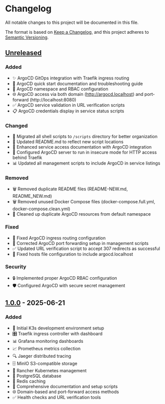 # Changelog

All notable changes to this project will be documented in this file.

The format is based on [Keep a Changelog](https://keepachangelog.com/en/1.0.0/),
and this project adheres to [Semantic Versioning](https://semver.org/spec/v2.0.0.html).

## [Unreleased]

### Added
- ✨ ArgoCD GitOps integration with Traefik ingress routing
- 📝 ArgoCD quick start documentation and troubleshooting guide
- 🔧 ArgoCD namespace and RBAC configuration
- 🌐 ArgoCD access via both domain (http://argocd.localhost) and port-forward (http://localhost:8080)
- ✅ ArgoCD service validation in URL verification scripts
- 📋 ArgoCD credentials display in service status scripts

### Changed
- 🔄 Migrated all shell scripts to `/scripts` directory for better organization
- 📝 Updated README.md to reflect new script locations
- 🎯 Enhanced service access documentation with ArgoCD integration
- 🔧 Configured ArgoCD server to run in insecure mode for HTTP access behind Traefik
- 📊 Updated all management scripts to include ArgoCD in service listings

### Removed
- 🗑️ Removed duplicate README files (README-NEW.md, README_NEW.md)
- 🗑️ Removed unused Docker Compose files (docker-compose.full.yml, docker-compose.clean.yml)
- 🧹 Cleaned up duplicate ArgoCD resources from default namespace

### Fixed
- 🐛 Fixed ArgoCD ingress routing configuration
- 🔧 Corrected ArgoCD port forwarding setup in management scripts
- ✅ Updated URL verification script to accept 307 redirects as successful
- 🎯 Fixed hosts file configuration to include argocd.localhost

### Security
- 🔒 Implemented proper ArgoCD RBAC configuration
- 🛡️ Configured ArgoCD with secure secret management

## [1.0.0] - 2025-06-21

### Added
- 🚀 Initial K3s development environment setup
- 🎛️ Traefik ingress controller with dashboard
- 📊 Grafana monitoring dashboards
- 📈 Prometheus metrics collection
- 🔍 Jaeger distributed tracing
- 🗄️ MinIO S3-compatible storage
- 🐄 Rancher Kubernetes management
- 🐘 PostgreSQL database
- 🔴 Redis caching
- 📝 Comprehensive documentation and setup scripts
- 🌐 Domain-based and port-forward access methods
- ✅ Health checks and URL verification tools

[Unreleased]: https://github.com/username/k3s-dev-environment/compare/v1.0.0...HEAD
[1.0.0]: https://github.com/username/k3s-dev-environment/releases/tag/v1.0.0
